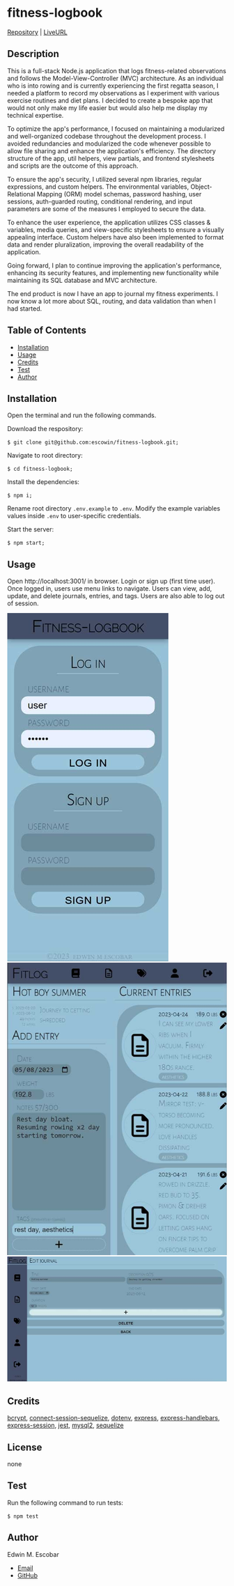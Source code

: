 
# fitness-logbook
  [Repository](https://github.com/escowin/fitness-logbook) |
  [LiveURL](https://fitness-logbook.onrender.com/)
  
## Description
  This is a full-stack Node.js application that logs fitness-related observations and follows the Model-View-Controller (MVC) architecture. As an individual who is into rowing and is currently experiencing the first regatta season, I needed a platform to record my observations as I experiment with various exercise routines and diet plans. I decided to create a bespoke app that would not only make my life easier but would also help me display my technical expertise.

  To optimize the app's performance, I focused on maintaining a modularized and well-organized codebase throughout the development process. I avoided redundancies and modularized the code whenever possible to allow file sharing and enhance the application's efficiency. The directory structure of the app, util helpers, view partials, and frontend stylesheets and scripts are the outcome of this approach.

  To ensure the app's security, I utilized several npm libraries, regular expressions, and custom helpers. The environmental variables, Object-Relational Mapping (ORM) model schemas, password hashing, user sessions, auth-guarded routing, conditional rendering, and input parameters are some of the measures I employed to secure the data. 
  
  To enhance the user experience, the application utilizes CSS classes & variables, media queries, and view-specific stylesheets to ensure a visually appealing interface. Custom helpers have also been implemented to format data and render pluralization, improving the overall readability of the application.

  Going forward, I plan to continue improving the application's performance, enhancing its security features, and implementing new functionality while maintaining its SQL database and MVC architecture.
  
  The end product is now I have an app to journal my fitness experiments. I now know a lot more about SQL, routing, and data validation than when I had started.

## Table of Contents
  * [Installation](#installation)
  * [Usage](#usage)
  * [Credits](#credits)
  * [Test](#test)
  * [Author](#author)

## Installation
  Open the terminal and run the following commands.

  Download the respository:

    $ git clone git@github.com:escowin/fitness-logbook.git; 

  Navigate to root directory:

    $ cd fitness-logbook;

  Install the dependencies:

    $ npm i; 

  Rename root directory `.env.example` to `.env`. Modify the example variables values inside `.env` to user-specific credentials. 

  Start the server:

    $ npm start;

## Usage
  Open http://localhost:3001/ in browser. Login or sign up (first time user). Once logged in, users use menu links to navigate. Users can view, add, update, and delete journals, entries, and tags. Users are also able to log out of session. 

  ![mobile](./assets/images/small/fitness-logbook.jpg)
  ![tablet](./assets/images/medium/fitness-logbook.jpg)
  ![desktop](./assets/images/large/fitness-logbook.jpg)

## Credits
  [bcrypt](https://github.com/kelektiv/node.bcrypt.js#readme), [connect-session-sequelize](https://github.com/mweibel/connect-session-sequelize), [dotenv](https://github.com/motdotla/dotenv#readme), [express](http://expressjs.com/), [express-handlebars](https://github.com/express-handlebars/express-handlebars), [express-session](https://www.npmjs.com/package/express-session), [jest](https://jestjs.io/), [mysql2](https://github.com/sidorares/node-mysql2#readme), [sequelize](https://sequelize.org/)

## License
  none

## Test
  Run the following command to run tests:
  ```
  $ npm test
  ```

## Author
  Edwin M. Escobar
  * [Email](mailto:edwin@escowinart.com)
  * [GitHub](https://github.com/escowin)
